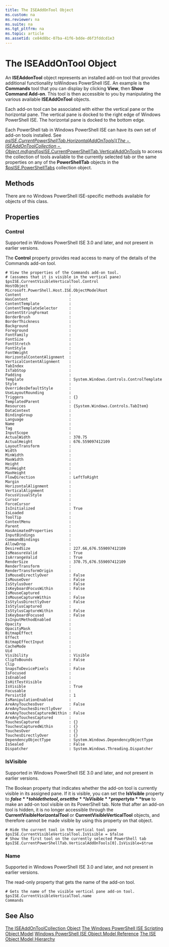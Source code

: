 ```yaml
---
title: The ISEAddOnTool Object
ms.custom: na
ms.reviewer: na
ms.suite: na
ms.tgt_pltfrm: na
ms.topic: article
ms.assetid: ce84d8bc-07ba-41f6-bdde-d6f3fddcd1e3
---
```

# The ISEAddOnTool Object
  An **ISEAddonTool** object represents an installed add\-on tool that provides additional functionality toWindows PowerShell ISE. An example is the **Commands** tool that you can display by clicking **View**, then **Show Command Add\-on**. This tool is then accessible to you by manipulating the various available **ISEAddOnTool** objects.

 Each add\-on tool can be associated with either the vertical pane or the horizontal pane. The vertical pane is docked to the right edge of Windows PowerShell ISE. The horizontal pane is docked to the bottom edge.

 Each PowerShell tab in Windows PowerShell ISE can have its own set of add\-on tools installed. See [$psISE.CurrentPowerShellTab.HorizontalAddOnTools](The-ISEAddOnToolCollection-Object.md) and [$psISE.CurrentPowerShellTab.VerticalAddOnTools](The-ISEAddOnToolCollection-Object.md) to access the collection of tools available to the currently selected tab or the same properties on any of the **PowerShellTab** objects in the [$psISE.PowerShellTabs](The-PowerShellTabCollection-Object.md) collection object.

## Methods
 There are no Windows PowerShell ISE\-specific methods available for objects of this class.

## Properties

###  <a name="Control"></a> Control
  Supported in Windows PowerShell ISE 3.0 and later, and not present in earlier versions. 

 The **Control** property provides read access to many of the details of the Commands add\-on tool.

```
# View the properties of the Commands add-on tool.
# (assumes that it is visible in the vertical pane)
$psISE.CurrentVisibleVerticalTool.Control
HostObject                  : Microsoft.PowerShell.Host.ISE.ObjectModelRoot
Content                     : 
HasContent                  : 
ContentTemplate             : 
ContentTemplateSelector     : 
ContentStringFormat         : 
BorderBrush                 : 
BorderThickness             : 
Background                  : 
Foreground                  : 
FontFamily                  : 
FontSize                    : 
FontStretch                 : 
FontStyle                   : 
FontWeight                  : 
HorizontalContentAlignment  : 
VerticalContentAlignment    : 
TabIndex                    : 
IsTabStop                   : 
Padding                     : 
Template                    : System.Windows.Controls.ControlTemplate
Style                       : 
OverridesDefaultStyle       : 
UseLayoutRounding           : 
Triggers                    : {}
TemplatedParent             : 
Resources                   : {System.Windows.Controls.TabItem}
DataContext                 : 
BindingGroup                : 
Language                    : 
Name                        : 
Tag                         : 
InputScope                  : 
ActualWidth                 : 370.75
ActualHeight                : 676.559097412109
LayoutTransform             : 
Width                       : 
MinWidth                    : 
MaxWidth                    : 
Height                      : 
MinHeight                   : 
MaxHeight                   : 
FlowDirection               : LeftToRight
Margin                      : 
HorizontalAlignment         : 
VerticalAlignment           : 
FocusVisualStyle            : 
Cursor                      : 
ForceCursor                 : 
IsInitialized               : True
IsLoaded                    : 
ToolTip                     : 
ContextMenu                 : 
Parent                      : 
HasAnimatedProperties       : 
InputBindings               : 
CommandBindings             : 
AllowDrop                   : 
DesiredSize                 : 227.66,676.559097412109
IsMeasureValid              : True
IsArrangeValid              : True
RenderSize                  : 370.75,676.559097412109
RenderTransform             : 
RenderTransformOrigin       : 
IsMouseDirectlyOver         : False
IsMouseOver                 : False
IsStylusOver                : False
IsKeyboardFocusWithin       : False
IsMouseCaptured             : 
IsMouseCaptureWithin        : False
IsStylusDirectlyOver        : False
IsStylusCaptured            : 
IsStylusCaptureWithin       : False
IsKeyboardFocused           : False
IsInputMethodEnabled        : 
Opacity                     : 
OpacityMask                 : 
BitmapEffect                : 
Effect                      : 
BitmapEffectInput           : 
CacheMode                   : 
Uid                         : 
Visibility                  : Visible
ClipToBounds                : False
Clip                        : 
SnapsToDevicePixels         : False
IsFocused                   : 
IsEnabled                   : 
IsHitTestVisible            : 
IsVisible                   : True
Focusable                   : 
PersistId                   : 1
IsManipulationEnabled       : 
AreAnyTouchesOver           : False
AreAnyTouchesDirectlyOver   : 
AreAnyTouchesCapturedWithin : False
AreAnyTouchesCaptured       : 
TouchesCaptured             : {}
TouchesCapturedWithin       : {}
TouchesOver                 : {}
TouchesDirectlyOver         : {}
DependencyObjectType        : System.Windows.DependencyObjectType
IsSealed                    : False
Dispatcher                  : System.Windows.Threading.Dispatcher

```

###  <a name="IsVisible"></a> IsVisible
  Supported in Windows PowerShell ISE 3.0 and later, and not present in earlier versions. 

 The Boolean property that indicates whether the add\-on tool is currently visible in its assigned pane. If it is visible, you can set the **IsVisible** property to **$false** to hide the tool, or set the **IsVisible** property to **$true** to make an add\-on tool visible on its PowerShell tab. Note that after an add\-on tool is hidden, it is no longer accessible through the **CurrentVisibleHorizontalTool** or **CurrentVisibleVerticalTool** objects, and therefore cannot be made visible by using this property on that object.

```
# Hide the current tool in the vertical tool pane
$psISE.CurrentVisibleVerticalTool.IsVisible = $false
# Show the first tool on the currently selected PowerShell tab
$psISE.CurrentPowerShellTab.VerticalAddOnTools[0].IsVisible=$true

```

###  <a name="Commandpane"></a> Name
  Supported in Windows PowerShell ISE 3.0 and later, and not present in earlier versions. 

 The read\-only property that gets the name of the add\-on tool.

```
# Gets the name of the visible vertical pane add-on tool.
$psISE.CurrentVisibleVerticalTool.name
Commands

```

## See Also
 [The ISEAddOnToolCollection Object](The-ISEAddOnToolCollection-Object.md) 
 [The Windows PowerShell ISE Scripting Object Model](The-Windows-PowerShell-ISE-Scripting-Object-Model.md) 
 [Windows PowerShell ISE Object Model Reference](Windows-PowerShell-ISE-Object-Model-Reference.md) 
 [The ISE Object Model Hierarchy](The-ISE-Object-Model-Hierarchy.md)

  
